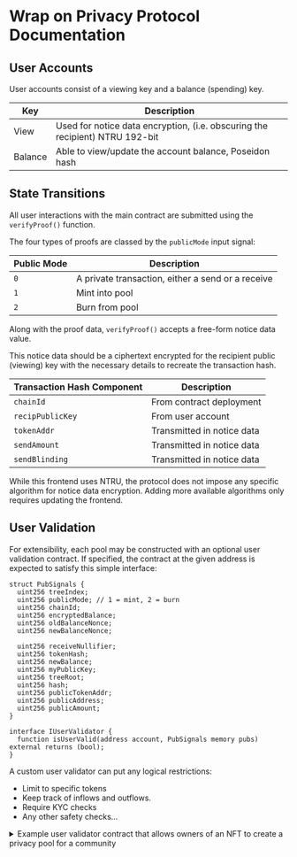 # Wrap on Privacy Protocol Documentation

## User Accounts

User accounts consist of a viewing key and a balance (spending) key.

Key | Description
----|-------------------------
View | Used for notice data encryption, (i.e. obscuring the recipient) NTRU 192-bit
Balance | Able to view/update the account balance, Poseidon hash

## State Transitions

All user interactions with the main contract are submitted using the `verifyProof()` function.

The four types of proofs are classed by the `publicMode` input signal:

Public Mode | Description
------------|---------------
`0` | A private transaction, either a send or a receive
`1` | Mint into pool
`2` | Burn from pool

Along with the proof data, `verifyProof()` accepts a free-form notice data value.

This notice data should be a ciphertext encrypted for the recipient public (viewing) key with the necessary details to recreate the transaction hash.

Transaction Hash Component | Description
---------------------------|----------------
`chainId` | From contract deployment
`recipPublicKey` | From user account
`tokenAddr` | Transmitted in notice data
`sendAmount` | Transmitted in notice data
`sendBlinding` | Transmitted in notice data

While this frontend uses NTRU, the protocol does not impose any specific algorithm for notice data encryption. Adding more available algorithms only requires updating the frontend.

## User Validation

For extensibility, each pool may be constructed with an optional user validation contract. If specified, the contract at the given address is expected to satisfy this simple interface:

```solidity
struct PubSignals {
  uint256 treeIndex;
  uint256 publicMode; // 1 = mint, 2 = burn
  uint256 chainId;
  uint256 encryptedBalance;
  uint256 oldBalanceNonce;
  uint256 newBalanceNonce;

  uint256 receiveNullifier;
  uint256 tokenHash;
  uint256 newBalance;
  uint256 myPublicKey;
  uint256 treeRoot;
  uint256 hash;
  uint256 publicTokenAddr;
  uint256 publicAddress;
  uint256 publicAmount;
}

interface IUserValidator {
  function isUserValid(address account, PubSignals memory pubs) external returns (bool);
}
```

A custom user validator can put any logical restrictions:

* Limit to specific tokens
* Keep track of inflows and outflows.
* Require KYC checks
* Any other safety checks...

<details>
<summary>Example user validator contract that allows owners of an NFT to create a privacy pool for a community</summary>

```solidity
// SPDX-License-Identifier: MIT
pragma solidity ^0.8.0;

// forge install numtel/wrap-on-privacy
import {PubSignals} from "wrap-on-privacy/contracts/PrivacyToken.sol";

interface IUserValidator {
    function isUserValid(address account, PubSignals memory pubs) external view returns (bool);
}

interface IERC721 {
    function balanceOf(address owner) external view returns (uint256);
}

contract ERC721UserValidator is IUserValidator {
    IERC721 public immutable nftContract;

    constructor(address _nftContract) {
        require(_nftContract != address(0), "Invalid contract address");
        nftContract = IERC721(_nftContract);
    }

    function isUserValid(address account, PubSignals memory pubs) external override returns (bool) {
        return nftContract.balanceOf(account) > 0;
    }
}

```
</details>

